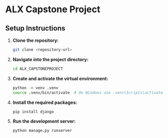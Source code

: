 # ALX Capstone Project

## Setup Instructions

1. **Clone the repository:**
   ```bash
   git clone <repository-url>
   ```

2. **Navigate into the project directory:**
   ```bash
   cd ALX_CAPSTONEPROJECT
   ```

3. **Create and activate the virtual environment:**
   ```bash
   python -m venv .venv
   source .venv/bin/activate  # On Windows use .venv\Scripts\activate
   ```

4. **Install the required packages:**
   ```bash
   pip install django
   ```

5. **Run the development server:**
   ```bash
   python manage.py runserver
   ```